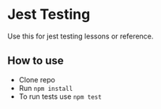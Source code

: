 # Jest Testing

Use this for jest testing lessons or reference.

## How to use

- Clone repo
- Run `npm install`
- To run tests use `npm test`


